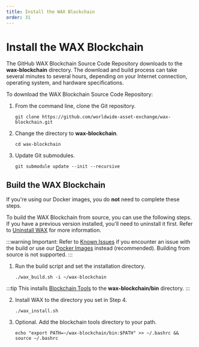 ```yaml
---
title: Install the WAX Blockchain
order: 31
---
```


# Install the WAX Blockchain

The GitHub WAX Blockchain Source Code Repository downloads to the **wax-blockchain** directory. The download and build process can take several minutes to several hours, depending on your Internet connection, operating system, and hardware specifications.

To download the WAX Blockchain Source Code Repository:

1. From the command line, clone the Git repository.

    ```shell
    git clone https://github.com/worldwide-asset-exchange/wax-blockchain.git
    ```

2. Change the directory to **wax-blockchain**.

    ```shell
    cd wax-blockchain
    ```

3. Update Git submodules.

    ```shell
    git submodule update --init --recursive
    ```

## Build the WAX Blockchain

If you're using our Docker images, you do **not** need to complete these steps.

To build the WAX Blockchain from source, you can use the following steps. If you have a previous version installed, you'll need to uninstall it first. Refer to [Uninstall WAX](/build/dapp-development/wax-blockchain-setup/blockchain_uninstall) for more information.

:::warning
Important: Refer to [Known Issues](/build/troubleshooting/) if you encounter an issue with the build or use our [Docker Images](/build/dapp-development/docker-setup/) instead (recommended). Building from source is not supported. 
:::

1. Run the build script and set the installation directory. 

    ```shell
    ./wax_build.sh -i ~/wax-blockchain
    ```

:::tip
This installs [Blockchain Tools](/build/tools/blockchain_tools) to the <strong>wax-blockchain/bin</strong> directory.
:::

2. Install WAX to the directory you set in Step 4.

    ```shell
    ./wax_install.sh
    ```

3. Optional. Add the blockchain tools directory to your path.

    ```shell
    echo "export PATH=~/wax-blockchain/bin:$PATH" >> ~/.bashrc && source ~/.bashrc
    ```







